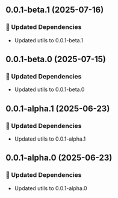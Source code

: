 ## 0.0.1-beta.1 (2025-07-16)

### 🧱 Updated Dependencies

- Updated utils to 0.0.1-beta.1

## 0.0.1-beta.0 (2025-07-15)

### 🧱 Updated Dependencies

- Updated utils to 0.0.1-beta.0

## 0.0.1-alpha.1 (2025-06-23)

### 🧱 Updated Dependencies

- Updated utils to 0.0.1-alpha.1

## 0.0.1-alpha.0 (2025-06-23)

### 🧱 Updated Dependencies

- Updated utils to 0.0.1-alpha.0